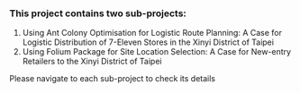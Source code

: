 ### This project contains two sub-projects: ###

1. Using Ant Colony Optimisation for Logistic Route Planning: A Case for Logistic Distribution of 7-Eleven Stores in the Xinyi District of Taipei
2. Using Folium Package for Site Location Selection: A Case for New-entry Retailers to the Xinyi District of Taipei

Please navigate to each sub-project to check its details
